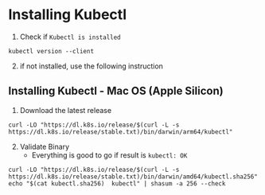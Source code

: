 # Installing Kubectl

1. Check if `Kubectl is installed`

```
kubectl version --client
```

2. if not installed, use the following instruction

## Installing Kubectl - Mac OS (Apple Silicon)

1. Download the latest release
```
curl -LO "https://dl.k8s.io/release/$(curl -L -s https://dl.k8s.io/release/stable.txt)/bin/darwin/arm64/kubectl"
```

2. Validate Binary
    - Everything is good to go if result is `kubectl: OK`

```
curl -LO "https://dl.k8s.io/release/$(curl -L -s https://dl.k8s.io/release/stable.txt)/bin/darwin/amd64/kubectl.sha256"
echo "$(cat kubectl.sha256)  kubectl" | shasum -a 256 --check
```

